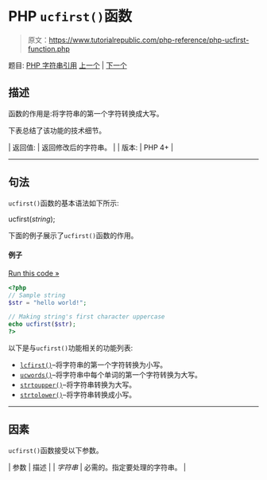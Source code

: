 # PHP `ucfirst()`函数

> 原文：<https://www.tutorialrepublic.com/php-reference/php-ucfirst-function.php>

题目: [PHP 字符串引用](php-string-functions.php) [上一个](php-trim-function.php) | [下一个](php-ucwords-function.php)

## 描述

函数的作用是:将字符串的第一个字符转换成大写。

下表总结了该功能的技术细节。

| 返回值: | 返回修改后的字符串。 |
| 版本: | PHP 4+ |

* * *

## 句法

`ucfirst()`函数的基本语法如下所示:

ucfirst(*string*);

下面的例子展示了`ucfirst()`函数的作用。

#### 例子

[Run this code »](../codelab.php?topic=php&file=capitalize-first-character-of-a-string "Run this code to view the output")

```php
<?php
// Sample string
$str = "hello world!";

// Making string's first character uppercase
echo ucfirst($str);
?>
```

以下是与`ucfirst()`功能相关的功能列表:

*   [`lcfirst()`](php-lcfirst-function.php)–将字符串的第一个字符转换为小写。
*   [`ucwords()`](php-ucwords-function.php)–将字符串中每个单词的第一个字符转换为大写。
*   [`strtoupper()`](php-strtoupper-function.php)–将字符串转换为大写。
*   [`strtolower()`](php-strtolower-function.php)–将字符串转换成小写。

* * *

## 因素

`ucfirst()`函数接受以下参数。

| 参数 | 描述 |
| *字符串* | 必需的。指定要处理的字符串。 |